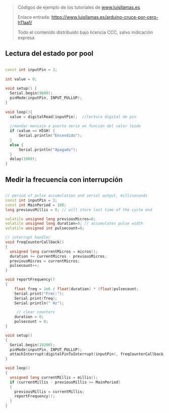 > Códigos de ejemplo de los tutoriales de www.luisllamas.es
>
> Enlace entrada: https://www.luisllamas.es/arduino-cruce-por-cero-h11aa1/
>
> Todo el contenido distribuido bajo licencia CCC, salvo indicación expresa


## Lectura del estado por pool
```cpp
const int inputPin = 2;
 
int value = 0;
 
void setup() {
  Serial.begin(9600);
  pinMode(inputPin, INPUT_PULLUP);
}
 
void loop(){
  value = digitalRead(inputPin);  //lectura digital de pin
 
  //mandar mensaje a puerto serie en función del valor leido
  if (value == HIGH) {
      Serial.println("Encendido");
  }
  else {
      Serial.println("Apagado");
  }
  delay(1000);
}
```



## Medir la frecuencia con interrupción
```cpp
// period of pulse accumulation and serial output, milliseconds
const int inputPin = 2;
const int MainPeriod = 100;
long previousMillis = 0; // will store last time of the cycle end

volatile unsigned long previousMicros=0;
volatile unsigned long duration=0; // accumulates pulse width
volatile unsigned int pulsecount=0;

// interrupt handler
void freqCounterCallback() 
{
  unsigned long currentMicros = micros();
  duration += currentMicros - previousMicros;
  previousMicros = currentMicros;
  pulsecount++;
}

void reportFrequency()
{
    float freq = 1e6 / float(duration) * (float)pulsecount;
    Serial.print("Frec:");
    Serial.print(freq);
    Serial.println(" Hz"); 

     // clear counters
    duration = 0;
    pulsecount = 0;
}

void setup()
{
  Serial.begin(19200); 
  pinMode(inputPin, INPUT_PULLUP);
  attachInterrupt(digitalPinToInterrupt(inputPin), freqCounterCallback, RISING);
}

void loop()
{
  unsigned long currentMillis = millis();
  if (currentMillis - previousMillis >= MainPeriod) 
  {
    previousMillis = currentMillis;    
    reportFrequency();
  }
}
```


